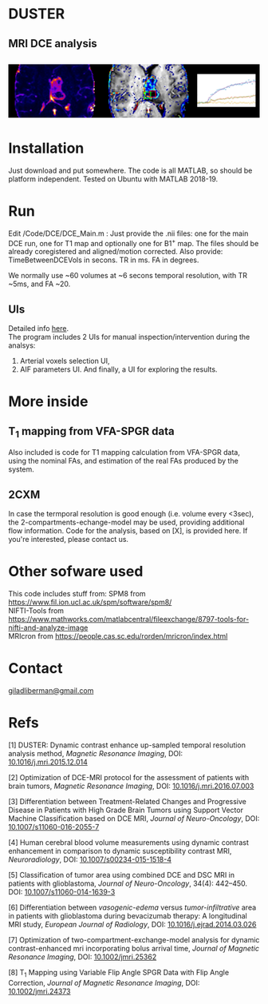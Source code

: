 # DUSTER
MRI DCE analysis
------------------
![Banner](/docs/Banner1.png)
------------------
# Installation
Just download and put somewhere.
The code is all MATLAB, so should be platform independent. Tested on Ubuntu with MATLAB 2018-19.
# Run
Edit /Code/DCE/DCE_Main.m :
Just provide the .nii files: one for the main DCE run, one for T1 map and optionally one for B1<sup>+</sup> map. The files should be already coregistered and aligned/motion corrected.
Also provide:
TimeBetweenDCEVols in secons.
TR in ms.
FA in degrees.

We normally use ~60 volumes at ~6 secons temporal resolution, with TR ~5ms, and FA ~20.
## UIs
Detailed info [here](https://giladddd.github.io/DUSTER/UIs.html). \
The program includes 2 UIs for manual inspection/intervention during the analsys:
1. Arterial voxels selection UI,
2. AIF parameters UI.
And finally, a UI for exploring the results.

# More inside
## T<sub>1</sub> mapping from VFA-SPGR data
Also included is code for T1 mapping calculation from VFA-SPGR data, using the nominal FAs, and estimation of the real FAs produced by the system.

## 2CXM
In case the termporal resolution is good enough (i.e. volume every <3sec), the 2-compartments-echange-model may be used, providing additional flow information. Code for the analysis, based on [X], is provided here. If you're interested, please contact us.

# Other sofware used
This code includes stuff from:
SPM8 from https://www.fil.ion.ucl.ac.uk/spm/software/spm8/ \
NIFTI-Tools from https://www.mathworks.com/matlabcentral/fileexchange/8797-tools-for-nifti-and-analyze-image \
MRIcron from https://people.cas.sc.edu/rorden/mricron/index.html

# Contact
giladliberman@gmail.com

# Refs
\[1\] DUSTER: Dynamic contrast enhance up-sampled temporal resolution analysis method, *Magnetic Resonance Imaging*, DOI: [10.1016/j.mri.2015.12.014](http://dx.doi.org/10.1016/j.mri.2015.12.014)

\[2\] Optimization of DCE-MRI protocol for the assessment of patients with brain tumors, *Magnetic Resonance Imaging*, DOI: [10.1016/j.mri.2016.07.003](http://dx.doi.org/10.1016/j.mri.2016.07.003)

\[3\] Differentiation between Treatment-Related Changes and Progressive Disease in Patients with High Grade Brain Tumors using Support Vector Machine Classification based on DCE MRI, *Journal of Neuro-Oncology*, DOI: [10.1007/s11060-016-2055-7](http://dx.doi.org/10.1007/s11060-016-2055-7)

\[4\] Human cerebral blood volume measurements using dynamic contrast enhancement in comparison to dynamic susceptibility contrast MRI, *Neuroradiology*, DOI: [10.1007/s00234-015-1518-4](http://dx.doi.org/10.1007/s00234-015-1518-4)

\[5\] Classification of tumor area using combined DCE and DSC MRI in patients with glioblastoma, *Journal of Neuro-Oncology*, 34(4): 442–450. DOI: [10.1007/s11060-014-1639-3](http://dx.doi.org/10.1007/s11060-014-1639-3)

\[6\] Differentiation between *vasogenic-edema* versus *tumor-infiltrative* area in patients with glioblastoma during bevacizumab therapy: A longitudinal MRI study, *European Journal of Radiology*, DOI: [10.1016/j.ejrad.2014.03.026](http://dx.doi.org/10.1016/j.ejrad.2014.03.026)

\[7\] Optimization of two-compartment-exchange-model analysis for dynamic contrast-enhanced mri incorporating bolus arrival time, *Journal of Magnetic Resonance Imaging*, DOI: [10.1002/jmri.25362](http://dx.doi.org/10.1002/jmri.25362)

\[8\] T<sub>1</sub> Mapping using Variable Flip Angle SPGR Data with Flip Angle Correction, *Journal of Magnetic Resonance Imaging*, DOI: [10.1002/jmri.24373](http://dx.doi.org/10.1002/jmri.24373)
